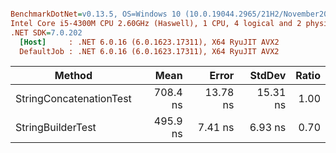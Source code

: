 ``` ini

BenchmarkDotNet=v0.13.5, OS=Windows 10 (10.0.19044.2965/21H2/November2021Update)
Intel Core i5-4300M CPU 2.60GHz (Haswell), 1 CPU, 4 logical and 2 physical cores
.NET SDK=7.0.202
  [Host]     : .NET 6.0.16 (6.0.1623.17311), X64 RyuJIT AVX2
  DefaultJob : .NET 6.0.16 (6.0.1623.17311), X64 RyuJIT AVX2


```
|                  Method |     Mean |    Error |   StdDev | Ratio |
|------------------------ |---------:|---------:|---------:|------:|
| StringConcatenationTest | 708.4 ns | 13.78 ns | 15.31 ns |  1.00 |
|       StringBuilderTest | 495.9 ns |  7.41 ns |  6.93 ns |  0.70 |
